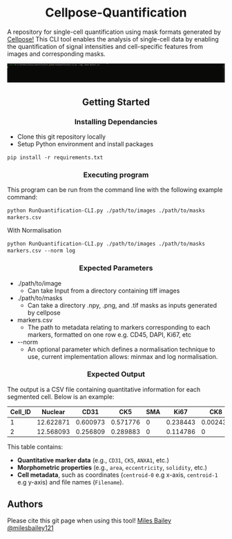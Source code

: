 <h1 align="center">Cellpose-Quantification</h1>

A repository for single-cell quantification using mask formats generated by [Cellpose!](https://github.com/MouseLand/cellpose) This CLI tool enables the analysis of single-cell data by enabling the quantification of signal intensities and cell-specific features from images and corresponding masks.

![Alt text](assets/gifs/cellpose-quantification.gif)

<h2 align="center">Getting Started</h2>
<h3 align="center">Installing Dependancies</h2>

* Clone this git repository locally
* Setup Python environment and install packages

```
pip install -r requirements.txt
```
<h3 align="center">Executing program</h2>

This program can be run from the command line with the following example command:
```
python RunQuantification-CLI.py ./path/to/images ./path/to/masks markers.csv 
```
With Normalisation
```
python RunQuantification-CLI.py ./path/to/images ./path/to/masks markers.csv --norm log
```

<h3 align="center">Expected Parameters</h2>

* ./path/to/image
  * Can take Input from a directory containing tiff images
* ./path/to/masks
  * Can take a directory .npy, .png, and .tif masks as inputs generated by cellpose
* markers.csv
  * The path to metadata relating to markers corresponding to each markers, formatted on one row e.g. CD45, DAPI, Ki67, etc
* --norm
  * An optional parameter which defines a normalisation technique to use, current implementation allows: minmax and log normalisation. 
 
<h3 align="center">Expected Output</h2>

The output is a CSV file containing quantitative information for each segmented cell. Below is an example:  

| Cell_ID | Nuclear   | CD31       | CK5       | SMA | Ki67       | CK8       | CCASP3      | area | centroid-0 | centroid-1 | perimeter | eccentricity | solidity   | orientation | Filename    |  
|---------|-----------|------------|-----------|-----|------------|-----------|-------------|------|------------|------------|-----------|--------------|------------|-------------|-------------|
| 1       | 12.622871 | 0.600973   | 0.571776  | 0   | 0.238443   | 0.002433  | 0.381995    | 411  | 200.211679 | 697.878345 | 96.041631 | 0.959712     | 0.942661   | 0.067159    | Image_1.tif |  
| 2       | 12.568093 | 0.256809   | 0.289883  | 0   | 0.114786   | 0         | 1.830739    | 514  | 244.719844 | 698.120623 | 115.213203| 0.974378     | 0.955390   | 0.045165    | Image_1.tif |  

This table contains:  
- **Quantitative marker data** (e.g., `CD31`, `CK5`, `ANXA1`, etc.)  
- **Morphometric properties** (e.g., `area`, `eccentricity`, `solidity`, etc.)  
- **Cell metadata**, such as coordinates (`centroid-0` e.g x-axis, `centroid-1` e.g y-axis) and file names (`Filename`).  

## Authors
Please cite this git page when using this tool!
[Miles Bailey](https://github.com/milesbailey121)  
[@milesbailey121](https://twitter.com/milesbailey121)
